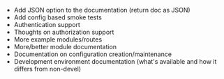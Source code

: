 
* Add JSON option to the documentation (return doc as JSON)
* Add config based smoke tests
* Authentication support
* Thoughts on authorization support
* More example modules/routes
* More/better module documentation
* Documentation on configuration creation/maintenance
* Development environment documentation (what's available and how it differs from non-devel)

